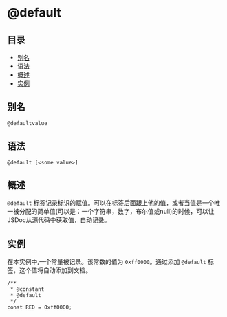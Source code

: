# @default

## 目录

- [别名](#别名)
- [语法](#语法)
- [概述](#概述)
- [实例](#实例)

## 别名

```
@defaultvalue
```

## 语法

```
@default [<some value>]
```

## 概述

`@default` 标签记录标识的赋值。可以在标签后面跟上他的值，或者当值是一个唯一被分配的简单值(可以是：一个字符串，数字，布尔值或null)的时候，可以让JSDoc从源代码中获取值，自动记录。

## 实例

在本实例中,一个常量被记录。该常数的值为 `0xff0000`。通过添加 `@default` 标签，这个值将自动添加到文档。

```
/**
 * @constant
 * @default
 */
const RED = 0xff0000;
```
